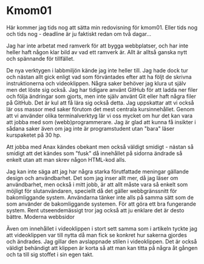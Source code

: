 Kmom01
===============================

Här kommer jag tids nog att sätta min redovisning för kmom01. Eller tids nog och tids nog - deadline är ju faktiskt redan om två dagar...

Jag har inte arbetat med ramverk för att bygga webbplatser, och har inte heller haft någon klar bild av vad ett ramverk är. Allt är alltså ganska nytt och spännande för tillfället.

De nya verktygen i labbmiljön kände jag inte heller till. Jag hade dock tur och nästan allt gick enligt vad som förväntades efter att ha följt de skrivna instruktionerna och videoklippen. Några saker behöver jag klura ut själv men det löste sig också. Jag har tidigare använt GitHub för att ladda ner filer och följa ändringar som gjorts, men inte själv använt Git eller haft några filer på GitHub. Det är kul att få lära sig också detta. Jag uppskattar att vi också lär oss massor med saker förutom det mest centrala kursinnehållet. Genom att vi använder olika terminalverktyg lär vi oss mycket om hur det kan vara att jobba med som (webb)programmerare. Jag är glad att kunna få insikter i sådana saker även om jag inte är programstudent utan "bara" läser kurspaketet på 30 hp.

Att jobba med Anax kändes obekant men också väldigt smidigt - nästan så smidigt att det kändes som "fusk" då innehållet på sidorna ändrade så enkelt utan att man skrev någon HTML-kod alls.

Jag kan inte säga att jag har några starka förutfattade meningar gällande design och användbarhet. Det som jag inser allt mer, då jag läser om användbarhet, men också i mitt jobb, är att allt måste vara så enkelt som möjligt för slutanvändaren, speciellt då det gäller webbgränssnitt för bakomliggande system. Användarna tänker inte alls på samma sätt som de som använder de bakomliggande systemen. För att göra ett bra fungerande system. Rent utseendemässigt tror jag också att ju enklare det är desto bättre. Moderna webbsidor

Även om innehållet i videoklippen i stort sett samma som i artikeln tyckte jag att videoklippen var till nytta då man fick se konkret hur sakerna gjordes och ändrades. Jag gillar den avslappnade stilen i videoklippen. Det är också väldigt behändigt att klippen är korta så att man kan titta på några åt gången och ta till sig stoffet i sin egen takt.
